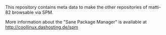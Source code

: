 This repository contains meta data to make the other repositories of matti-82 browsable via SPM.

More information about the "Sane Package Manager" is available at http://coollinux.dashosting.de/spm
